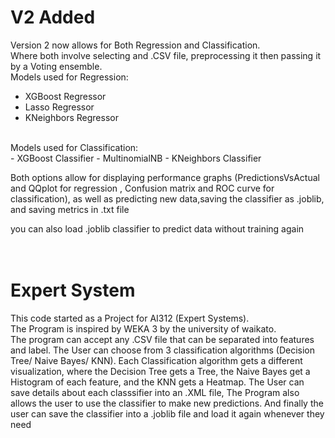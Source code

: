 # V2 Added
Version 2 now allows for Both Regression and Classification. <br>
Where both involve selecting and .CSV file, preprocessing it then passing it by a Voting ensemble. <br>
Models used for Regression:
- XGBoost Regressor
- Lasso Regressor
- KNeighbors Regressor
<br>
Models used for Classification: <br>
- XGBoost Classifier
- MultinomialNB
- KNeighbors Classifier

Both options allow for displaying performance graphs (PredictionsVsActual and QQplot for regression , Confusion matrix and ROC curve for classification), as well as predicting new data,saving the classifier as .joblib, and saving metrics in .txt file <br>

you can also load .joblib classifier to predict data without training again <br>
<br> <br>
# Expert System
This code started as a Project for AI312 (Expert Systems). <br>
The Program is inspired by WEKA 3 by the university of waikato. <br>
The program can accept any .CSV file that can be separated into features and label. 
The User can choose from 3 classification algorithms (Decision Tree/ Naive Bayes/ KNN).
Each Classification algorithm gets a different visualization, where the Decision Tree gets a Tree, the Naive Bayes get a Histogram of each feature, and the KNN gets a Heatmap.
The User can save details about each classsifier into an .XML file, 
The Program also allows the user to use the classifier to make new predictions. 
And finally the user can save the classifier into a .joblib file and load it again whenever they need
